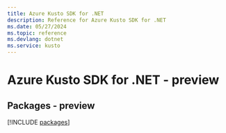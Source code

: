 ```yaml
---
title: Azure Kusto SDK for .NET
description: Reference for Azure Kusto SDK for .NET
ms.date: 05/27/2024
ms.topic: reference
ms.devlang: dotnet
ms.service: kusto
---
```

# Azure Kusto SDK for .NET - preview
## Packages - preview
[!INCLUDE [packages](kusto-index.md)]